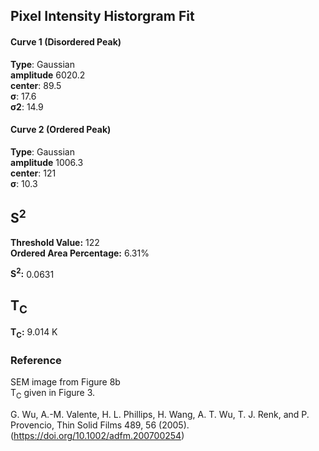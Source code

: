 ## Pixel Intensity Historgram Fit

#### Curve 1 (Disordered Peak)
**Type**: Gaussian\
**amplitude** 6020.2\
**center**: 89.5\
**σ**: 17.6\
**σ2**: 14.9

#### Curve 2 (Ordered Peak)
**Type**: Gaussian\
**amplitude** 1006.3\
**center**: 121\
**σ**: 10.3



## S<sup>2</sup>

**Threshold Value:** 122 \
**Ordered Area Percentage:** 6.31%

**S<sup>2</sup>:** 0.0631

## T<sub>C</sub>
**T<sub>C</sub>:**  9.014 K


### Reference
SEM image from Figure 8b\
T<sub>C</sub> given in Figure 3.

G. Wu, A.-M. Valente, H. L. Phillips, H. Wang, A. T. Wu, T. J. Renk, and P. Provencio, Thin Solid Films 489, 56 (2005).\
(https://doi.org/10.1002/adfm.200700254)
